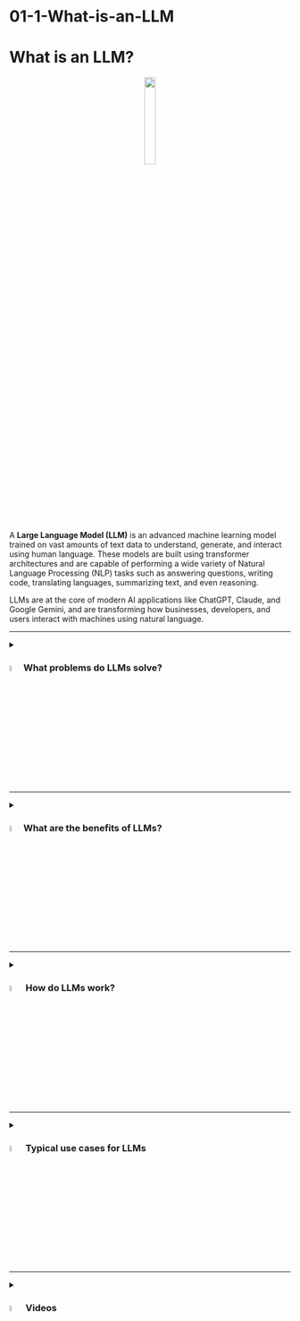 # 01-1-What-is-an-LLM

# What is an LLM?

<div align="center">
  <img src="https://static.vecteezy.com/system/resources/previews/042/890/624/non_2x/llm-artificial-intelligence-blue-gradient-concept-icon-content-generation-chatbot-round-shape-line-illustration-abstract-idea-graphic-design-easy-to-use-infographic-presentation-vector.jpg" width="20%">
</div>
<br/>

A **Large Language Model (LLM)** is an advanced machine learning model trained on vast amounts of text data to understand, generate, and interact using human language. These models are built using transformer architectures and are capable of performing a wide variety of Natural Language Processing (NLP) tasks such as answering questions, writing code, translating languages, summarizing text, and even reasoning.

LLMs are at the core of modern AI applications like ChatGPT, Claude, and Google Gemini, and are transforming how businesses, developers, and users interact with machines using natural language.

---

<details><summary> <h3><a href="#"><img src="https://cdn-icons-png.flaticon.com/512/4133/4133589.png" width="5%"></a>What problems do LLMs solve?</h3></summary>
  
LLMs help address a range of language-related challenges:

- **Language Understanding**: Enables machines to comprehend and interpret natural language.
- **Text Generation**: Automates content creation across a wide variety of formats.
- **Question Answering**: Powers intelligent search and conversational interfaces.
- **Translation and Summarization**: Improves access to global information and compresses long content.
- **Code Assistance**: Supports software development by writing or explaining code.
</details>

---

<details><summary><h3><a href="#"><img src="https://cdn-icons-png.flaticon.com/512/3588/3588592.png" width="5%"></a>What are the benefits of LLMs?</h3></summary>

Key advantages of using LLMs include:

- **High Versatility**: One model can perform dozens of NLP tasks with minimal tuning.
- **Zero/Few-shot Learning**: LLMs can complete new tasks by simply providing examples in a prompt.
- **Productivity Boost**: Speeds up writing, coding, and content generation.
- **Multilingual Capabilities**: Many LLMs understand and generate text in multiple languages.
- **Human-like Interaction**: Enables more natural communication with machines.
</details>

---

<details><summary><h3><a href="#"><img src="https://cdn-icons-png.flaticon.com/512/2833/2833807.png" width="5%"></a> How do LLMs work?</h3></summary>

LLMs are typically based on the **Transformer architecture**. They are trained on massive text datasets to learn statistical patterns of language. Once trained, they use attention mechanisms to generate context-aware responses based on the user’s prompt. LLMs can be fine-tuned or used via **prompt engineering**, **retrieval-augmented generation (RAG)**, or **agent-based systems** to complete more complex tasks.

<h4> Step-by-step Process </h4>

1. **Input (Prompt)**
   - You provide a question, sentence, or instruction to the model.
   - Example: "Explain what a transformer model is."

2. **Tokenization**
   - The input text is broken down into smaller parts called tokens (words, subwords, or characters).
   - These tokens are converted into numbers (IDs) using a vocabulary.

3. **Embedding**
   - The token IDs are transformed into dense vector representations.
   - This allows the model to understand relationships and meaning in a mathematical space.

4. **Transformer Layers (Attention Mechanism)**
   - The input passes through multiple transformer layers.
   - These layers apply **self-attention** to understand context and relationships between words.

5. **Prediction (Decoding)**
   - The model generates the next token(s) based on the learned patterns.
   - This process continues until it completes the response.

6. **Output (Text)**
   - The output tokens are converted back into human-readable text.

---

### Simple Diagram


```mermaid
graph TD
    A[User Prompt] --> B[Tokenization]
    B --> C[Embedding]
    C --> D[Transformer Layers]
    D --> E[Self-Attention Mechanism]
    E --> F[Token Prediction]
    F --> G[Text Output]

```


</details>

---

<details><summary><h3><a href="#"><img src="https://cdn-icons-png.flaticon.com/512/1705/1705312.png" width="5%"></a> Typical use cases for LLMs</h3></summary>

Popular applications of LLMs include:

- **Chatbots and Virtual Assistants**: Automate conversations in customer support or internal tools.
- **Content Creation**: Generate blogs, ads, emails, or documentation at scale.
- **Code Generation**: Write or debug code from natural language descriptions.
- **Search and Retrieval**: Enhance search relevance using semantic understanding.
- **Legal and Financial Analysis**: Extract and summarize information from dense documents.
- **Healthcare Applications**: Summarize medical records or generate reports.
</details>

---

<details><summary><h3><a href="#"><img src="https://cdn-icons-png.flaticon.com/512/2965/2965363.png" width="5%"></a> Videos</h3></summary>
  <div align="center">
    <a href="https://www.youtube.com/watch?v=5sLYAQS9sWQ&t" target="_blank">
        <img width="640" height="360" src="https://i.ytimg.com/vi/5sLYAQS9sWQ/maxresdefault.jpg"/>
    </a>
  </div>
  <hr/>
  <div align="center">
    <a href="https://www.youtube.com/watch?v=ZLbVdvOoTKM" target="_blank">
        <img width="640" height="360" src="https://i.ytimg.com/vi/ZLbVdvOoTKM/maxresdefault.jpg"/>
    </a>
  </div>
</details>
